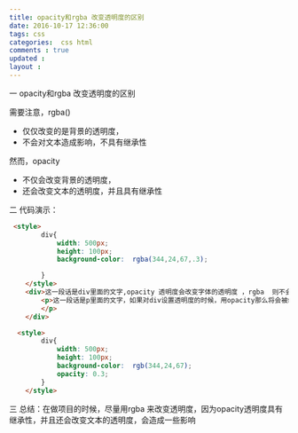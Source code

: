 ```yaml
---
title: opacity和rgba 改变透明度的区别
date: 2016-10-17 12:36:00
tags: css
categories:  css html
comments : true 
updated : 
layout : 
---
```


一  opacity和rgba 改变透明度的区别

需要注意，rgba()

*  仅仅改变的是背景的透明度，
*  不会对文本造成影响，不具有继承性

然而，opacity 

*  不仅会改变背景的透明度，
*  还会改变文本的透明度，并且具有继承性

二 代码演示：

```html
 <style>
        div{
            width: 500px;
            height: 100px;
            background-color:  rgba(344,24,67,.3);

        }
    </style>
	<div>这一段话是div里面的文字,opacity 透明度会改变字体的透明度 ，rgba  则不会
   		<p>这一段话是p里面的文字，如果对div设置透明度的时候，用opacity那么将会被继承，如果用rgba设置			透明度的时候，则不会被继承
      	</p>
	</div>	
```

```html
  <style>
        div{
            width: 500px;
            height: 100px;
            background-color:  rgb(344,24,67);
            opacity: 0.3;  
        }
    </style>
```

三  总结：在做项目的时候，尽量用rgba 来改变透明度，因为opacity透明度具有继承性，并且还会改变文本的透明度，会造成一些影响


